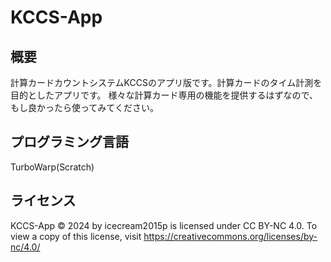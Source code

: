 # KCCS-App
## 概要
計算カードカウントシステムKCCSのアプリ版です。計算カードのタイム計測を目的としたアプリです。
様々な計算カード専用の機能を提供するはずなので、もし良かったら使ってみてください。
## プログラミング言語
TurboWarp(Scratch)
## ライセンス
KCCS-App © 2024 by icecream2015p is licensed under CC BY-NC 4.0. To view a copy of this license, visit https://creativecommons.org/licenses/by-nc/4.0/
